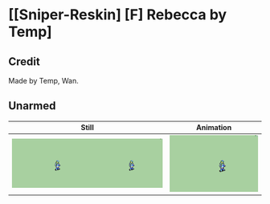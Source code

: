 # [\[Sniper-Reskin\] \[F\] Rebecca by Temp]

## Credit

Made by Temp, Wan.
	
## Unarmed

| Still | Animation |
| :---: | :-------: |
| ![Unarmed still](./Unarmed_000.png) | ![Unarmed animation](./Unarmed.gif) |
